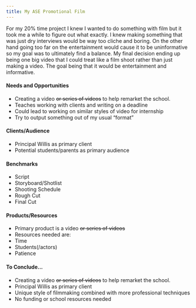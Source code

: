 ```yaml
---
title: My ASE Promotional Film
---
```


For my 20% time project I knew I wanted to do something with film but it took me a while to figure out what exactly. I knew making something that was just dry interviews would be way too cliche and boring. On the other hand going too far on the entertainment would cause it to be uninformative so my goal was to ultimately find a balance. My final decision ending up being one big video that I could treat like a film shoot rather than just making a video. The goal being that it would be entertainment and informative.

#### Needs and Opportunities
 * Creating a video <del>or series of videos</del> to help remarket the school.
 * Teaches working with clients and writing on a deadline
 * Could lead to working on similar styles of video for internship
 * Try to output something out of my usual “format”

#### Clients/Audience
 * Principal Willis as primary client
 * Potential students/parents as primary audience

#### Benchmarks
 * Script
 * Storyboard/Shotlist
 * Shooting Schedule
 * Rough Cut
 * Final Cut

#### Products/Resources
 * Primary product is a video <del>or series of videos</del>
 * Resources needed are:
  * Time
  * Students(/actors)
  * Patience

#### To Conclude...
 * Creating a video <del>or series of videos</del> to help remarket the school.
 * Principal Willis as primary client
 * Unique style of filmmaking combined with more professional techniques
 * No funding or school resources needed

